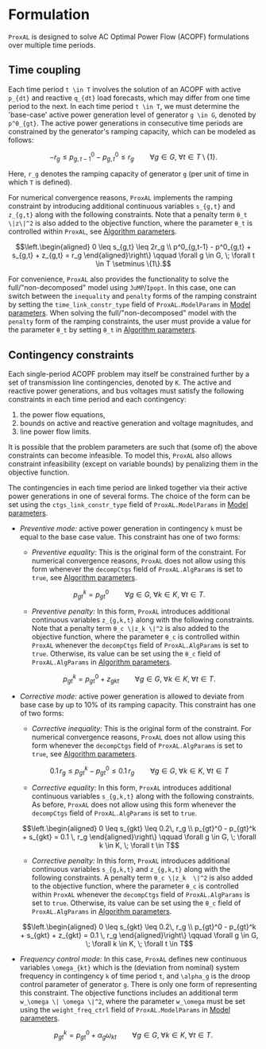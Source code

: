 # Formulation
`ProxAL` is designed to solve AC Optimal Power Flow (ACOPF) formulations over multiple time periods. 


## Time coupling

Each time period ``t \in T`` involves the solution of an ACOPF with active ``p_{dt}`` and reactive ``q_{dt}`` load forecasts, which may differ from one time period to the next. In each time period ``t \in T``, we must determine the 'base-case' active power generation level of generator ``g \in G``, denoted by ``p^0_{gt}``. The active power generations in consecutive time periods are constrained by the generator's ramping capacity, which can be modeled as follows:
```math
-r_g \leq p^0_{g,t-1} - p^0_{g,t} \leq r_g \qquad \forall g \in G, \; \forall t \in T \setminus \{1\}.
```

Here, ``r_g`` denotes the ramping capacity of generator ``g`` (per unit of time in which ``T`` is defined).

For numerical convergence reasons, `ProxAL` implements the ramping constraint by introducing additional continuous variables ``s_{g,t}`` and ``z_{g,t}`` along with the following constraints. Note that a penalty term ``θ_t \|z\|^2`` is also added to the objective function, where the parameter ``θ_t`` is controlled within `ProxAL`, see [Algorithm parameters](@ref).
```math
\left.\begin{aligned}
    0 \leq s_{g,t} \leq 2r_g  \\
    p^0_{g,t-1} - p^0_{g,t} + s_{g,t} + z_{g,t} = r_g
\end{aligned}\right\} \qquad \forall g \in G, \; \forall t \in T \setminus \{1\}.
```

For convenience, `ProxAL` also provides the functionality to solve the full/"non-decomposed" model using `JuMP`/`Ipopt`. In this case, one can switch between the `inequality` and `penalty` forms of the ramping constraint by setting the `time_link_constr_type` field of `ProxAL.ModelParams` in [Model parameters](@ref). When solving the full/"non-decomposed" model with the `penalty` form of the ramping constraints, the user must provide a value for the parameter ``θ_t`` by setting `θ_t` in [Algorithm parameters](@ref).

## Contingency constraints

Each single-period ACOPF problem may itself be constrained further by a set of transmission line contingencies, denoted by ``K``. The active and reactive power generations, and bus voltages must satisfy the following constraints in each time period and each contingency:
1. the power flow equations, 
2. bounds on active and reactive generation and voltage magnitudes, and 
3. line power flow limits.

It is possible that the problem parameters are such that (some of) the above constraints can become infeasible. To model this, `ProxAL` also allows constraint infeasibility (except on variable bounds) by penalizing them in the objective function.

The contingencies in each time period are linked together via their active power generations in one of several forms. The choice of the form can be set using the `ctgs_link_constr_type` field of `ProxAL.ModelParams` in [Model parameters](@ref).

* _Preventive mode:_ active power generation in contingency ``k`` must be equal to the base case value. This constraint has one of two forms:  

    * _Preventive equality:_ This is the original form of the constraint. For numerical convergence reasons, `ProxAL` does not allow using this form whenever the `decompCtgs` field of `ProxAL.AlgParams` is set to `true`,  see [Algorithm parameters](@ref).
  ```math
  p_{gt}^k = p_{gt}^0 \qquad \forall g \in G, \; \forall k \in K, \; \forall t \in T.
  ```   
  
    * _Preventive penalty:_ In this form, `ProxAL` introduces additional continuous variables ``z_{g,k,t}`` along with the following constraints. Note that a penalty term ``θ_c \|z_k \|^2`` is also added to the objective function, where the parameter ``θ_c`` is controlled within `ProxAL` whenever the `decompCtgs` field of `ProxAL.AlgParams` is set to `true`. Otherwise, its value can be set using the `θ_c` field of `ProxAL.AlgParams` in [Algorithm parameters](@ref).
  ```math
  p_{gt}^k = p_{gt}^0 + z_{gkt} \qquad \forall g \in G, \; \forall k \in K, \; \forall t \in T.
  ```

* _Corrective mode:_ active power generation is allowed to deviate from base case by up to 10% of its ramping capacity. This constraint has one of two forms:   

    * _Corrective inequality:_ This is the original form of the constraint. For numerical convergence reasons, `ProxAL` does not allow using this form whenever the `decompCtgs` field of `ProxAL.AlgParams` is set to `true`, see [Algorithm parameters](@ref).
  ```math
  0.1\, r_g \leq p_{gt}^k - p_{gt}^0 \leq 0.1 \, r_g \qquad \forall g \in G, \; \forall k \in K, \; \forall t \in T
  ```   

    * _Corrective equality:_ In this form, `ProxAL` introduces additional continuous variables ``s_{g,k,t}`` along with the following constraints. As before, `ProxAL` does not allow using this form whenever the `decompCtgs` field of `ProxAL.AlgParams` is set to `true`.
  ```math
  \left.\begin{aligned}
    0 \leq s_{gkt} \leq 0.2\, r_g  \\
    p_{gt}^0 - p_{gt}^k + s_{gkt} = 0.1 \, r_g 
    \end{aligned}\right\} \qquad \forall g \in G, \; \forall k \in K, \; \forall t \in T
  ```   

    * _Corrective penalty:_ In this form, `ProxAL` introduces additional continuous variables ``s_{g,k,t}`` and ``z_{g,k,t}`` along with the following constraints. A penalty term ``θ_c \|z_k  \|^2`` is also added to the objective function, where the parameter ``θ_c`` is controlled within `ProxAL` whenever the `decompCtgs` field of `ProxAL.AlgParams` is set to `true`. Otherwise, its value can be set using the `θ_c` field of `ProxAL.AlgParams` in [Algorithm parameters](@ref).
  ```math
  \left.\begin{aligned}
      0 \leq s_{gkt} \leq 0.2\, r_g  \\
      p_{gt}^0 - p_{gt}^k + s_{gkt} + z_{gkt} = 0.1 \, r_g
  \end{aligned}\right\} \qquad \forall g \in G, \; \forall k \in K, \; \forall t \in T
  ```

* _Frequency control mode:_ In this case, `ProxAL` defines new continuous variables ``\omega_{kt}`` which is the (deviation from nominal) system frequency in contingency ``k`` of time period ``t``, and ``\alpha_g`` is the droop control parameter of generator ``g``. There is only one form of representing this constraint. The objective functions includes an additional term ``w_\omega \| \omega \|^2``, where the parameter ``w_\omega`` must be set using the `weight_freq_ctrl` field of `ProxAL.ModelParams` in [Model parameters](@ref).
```math
p_{gt}^k = p_{gt}^0 + \alpha_g \omega_{kt} \qquad \forall g \in G, \; \forall k \in K, \; \forall t \in T.
```

